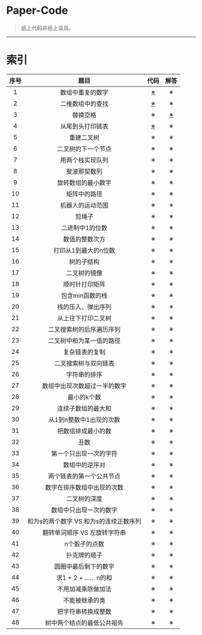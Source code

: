 # Paper-Code

> 纸上代码非纸上谈兵。

---

# 索引

| 序号 | 题目 | 代码 | 解答 |
|:----:|:----:|:----:|:----:| 
|1|数组中重复的数字|[※](https://github.com/linw7/Paper-Code/tree/master/code/数组中重复的数字.cpp)|※|
|2|二维数组中的查找|[※](https://github.com/linw7/Paper-Code/tree/master/code/二维数组中的查找.cpp)|※|
|3|替换空格|※|[※](https://github.com/linw7/Paper-Code/tree/master/code/替换空格.cpp)|
|4|从尾到头打印链表|[※](https://github.com/linw7/Paper-Code/tree/master/code/从尾到头打印链表.cpp)|※|
|5|重建二叉树|※|※|
|6|二叉树的下一个节点|※|※|
|7|用两个栈实现队列|※|※|
|8|斐波那契数列|※|※|
|9|旋转数组的最小数字|※|※|
|10|矩阵中的路径|※|※|
|11|机器人的运动范围|※|※|
|12|剪绳子|※|※|
|13|二进制中1的位数|※|※|
|14|数值的整数次方|※|※|
|15|打印从1到最大的n位数|※|※|
|16|树的子结构|※|※|
|17|二叉树的镜像|※|※|
|18|顺时针打印矩阵|※|※|
|19|包含min函数的栈|※|※|
|20|栈的压入、弹出序列|※|※|
|21|从上往下打印二叉树|※|※|
|22|二叉搜索树的后序遍历序列|※|※|
|23|二叉树中和为某一值的路径|※|※|
|24|复杂链表的复制|※|※|
|25|二叉搜索树与双向链表|※|※|
|26|字符串的排序|※|※|
|27|数组中出现次数超过一半的数字|※|※|
|28|最小的k个数|※|※|
|29|连续子数组的最大和|※|※|
|30|从1到n整数中1出现的次数|※|※|
|31|把数组排成最小的数|※|※|
|32|丑数|※|※|
|33|第一个只出现一次的字符|※|※|
|34|数组中的逆序对|※|※|
|35|两个链表的第一个公共节点|※|※|
|36|数字在排序数组中出现的次数|※|※|
|37|二叉树的深度|※|※|
|38|数组中只出现一次的数字|※|※|
|39|和为s的两个数字 VS 和为s的连续正数序列|※|※|
|40|翻转单词顺序 VS 左旋转字符串|※|※|
|41|n个骰子的点数|※|※|
|42|扑克牌的顺子|※|※|
|43|圆圈中最后剩下的数字|※|※|
|44|求1 + 2 + …… n的和|※|※|
|45|不用加减乘除做加法|※|※|
|46|不能被继承的类|※|※|
|47|把字符串转换成整数|※|※|
|48|树中两个结点的最低公共祖先|※|※|

